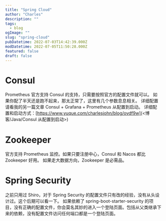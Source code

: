 ```yaml
---
title: "Spring Cloud"
author: "Charles"
description: ""
tags:
  - blog
ogImage: ""
slug: "spring-cloud"
pubDatetime: 2022-07-03T14:42:39.000Z
modDatetime: 2022-07-05T11:50:28.000Z
featured: false
draft: false
---
```


# Consul

Prometheus 官方支持 Consul 的支持，只需要按照官方的配置文件就可以。
如果你配了半天还是跑不起来，那太正常了，这里有几个参数息息相关。
详细配置请看我的另一篇文章 Consul + Grafana + Prometheus 从配置到启动。
详细配置和启动方式：[https://www.yuque.com/charlesjohn/blog/ovdf9w](<博客/Java/Consul 从配置到启动>)

# Zookeeper

官方支持 Prometheus 监控。如果只要注册中心，Consul 和 Nacos 都比 Zookeeper 好用。
如果走大数据方向，Zookeeper 是必需品。

# Spring Security

之前只用过 Shiro，对于 Spring Security 的配置文件只有改的经验，没有从头设计过。这个后期可以看一下。
如果依赖了 spring-boot-starter-security 的项目，没有正确的配置文件，你会莫名其妙的进入一个登陆页面。包括从父类继承下来的依赖，没有配置文件访问任何端口都是一个登陆页面。
